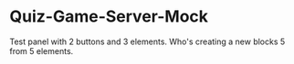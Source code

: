 # Quiz-Game-Server-Mock
 Test panel with 2 buttons and 3 elements. Who's creating a new blocks 5 from 5 elements.
